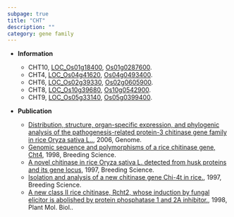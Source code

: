 ```yaml
---
subpage: true
title: "CHT"
description: ""
category: gene family
---
```


* **Information**  
    + CHT10, [LOC_Os01g18400](http://rice.plantbiology.msu.edu/cgi-bin/ORF_infopage.cgi?orf=LOC_Os01g18400), [Os01g0287600](http://rapdb.dna.affrc.go.jp/viewer/gbrowse_details/irgsp1?name=Os01g0287600).
    + CHT4, [LOC_Os04g41620](http://rice.plantbiology.msu.edu/cgi-bin/ORF_infopage.cgi?orf=LOC_Os04g41620), [Os04g0493400](http://rapdb.dna.affrc.go.jp/viewer/gbrowse_details/irgsp1?name=Os04g0493400).
    + CHT6, [LOC_Os02g39330](http://rice.plantbiology.msu.edu/cgi-bin/ORF_infopage.cgi?orf=LOC_Os02g39330), [Os02g0605900](http://rapdb.dna.affrc.go.jp/viewer/gbrowse_details/irgsp1?name=Os02g0605900).
    + CHT8, [LOC_Os10g39680](http://rice.plantbiology.msu.edu/cgi-bin/ORF_infopage.cgi?orf=LOC_Os10g39680), [Os10g0542900](http://rapdb.dna.affrc.go.jp/viewer/gbrowse_details/irgsp1?name=Os10g0542900).
    + CHT9, [LOC_Os05g33140](http://rice.plantbiology.msu.edu/cgi-bin/ORF_infopage.cgi?orf=LOC_Os05g33140), [Os05g0399400](http://rapdb.dna.affrc.go.jp/viewer/gbrowse_details/irgsp1?name=Os05g0399400).

* **Publication**  
    + [Distribution, structure, organ-specific expression, and phylogenic analysis of the pathogenesis-related protein-3 chitinase gene family in rice Oryza sativa L..](http://www.ncbi.nlm.nih.gov/pubmed?term=Distribution,+structure,+organ-specific+expression,+and+phylogenic+analysis+of+the+pathogenesis-related+protein-3+chitinase+gene+family+in+rice+Oryza+sativa+L..%5BTitle%5D), 2006, Genome.
    + [Genomic sequence and polymorphisms of a rice chitinase gene, Cht4](http://www.ncbi.nlm.nih.gov/pubmed?term=Genomic+sequence+and+polymorphisms+of+a+rice+chitinase+gene,+Cht4%5BTitle%5D), 1998, Breeding Science.
    + [A novel chitinase in rice Oryza sativa L. detected from husk proteins and its gene locus](http://www.ncbi.nlm.nih.gov/pubmed?term=A+novel+chitinase+in+rice+Oryza+sativa+L.+detected+from+husk+proteins+and+its+gene+locus%5BTitle%5D), 1997, Breeding Science.
    + [Isolation and analysis of a new chitinase gene Chi-4t in rice.](http://www.ncbi.nlm.nih.gov/pubmed?term=Isolation+and+analysis+of+a+new+chitinase+gene+Chi-4t+in+rice.%5BTitle%5D), 1997, Breeding Science.
    + [A new class II rice chitinase, Rcht2, whose induction by fungal elicitor is abolished by protein phosphatase 1 and 2A inhibitor.](http://www.ncbi.nlm.nih.gov/pubmed?term=A+new+class+II+rice+chitinase,+Rcht2,+whose+induction+by+fungal+elicitor+is+abolished+by+protein+phosphatase+1+and+2A+inhibitor.%5BTitle%5D), 1998, Plant Mol. Biol..



